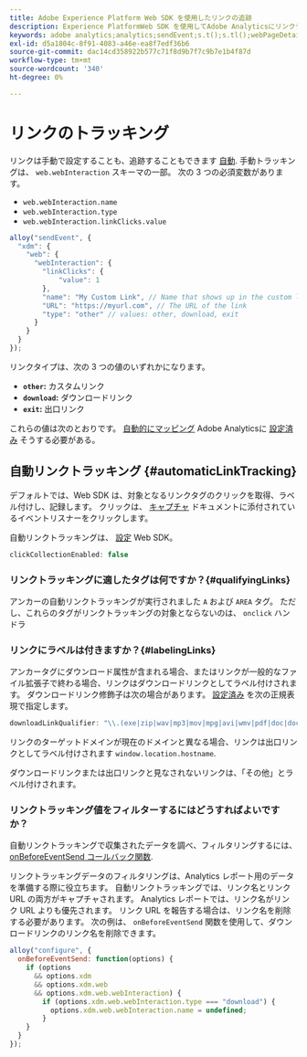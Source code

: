 ```yaml
---
title: Adobe Experience Platform Web SDK を使用したリンクの追跡
description: Experience PlatformWeb SDK を使用してAdobe Analyticsにリンクデータを送信する方法について説明します
keywords: adobe analytics;analytics;sendEvent;s.t();s.tl();webPageDetails;pageViews;webInteraction;web インタラクション；ページビュー；リンクトラッキング；リンク；clickCollection;click collection;
exl-id: d5a1804c-8f91-4083-a46e-ea8f7edf36b6
source-git-commit: dac14cd358922b577c71f8d9b7f7c9b7e1b4f87d
workflow-type: tm+mt
source-wordcount: '340'
ht-degree: 0%

---
```


# リンクのトラッキング

リンクは手動で設定することも、追跡することもできます [自動](#automaticLinkTracking). 手動トラッキングは、 `web.webInteraction` スキーマの一部。 次の 3 つの必須変数があります。

* `web.webInteraction.name`
* `web.webInteraction.type`
* `web.webInteraction.linkClicks.value`

```javascript
alloy("sendEvent", {
  "xdm": {
    "web": {
      "webInteraction": {
        "linkClicks": {
            "value": 1
        },
        "name": "My Custom Link", // Name that shows up in the custom links report
        "URL": "https://myurl.com", // The URL of the link
        "type": "other" // values: other, download, exit
      }
    }
  }
});
```

リンクタイプは、次の 3 つの値のいずれかになります。

* **`other`:** カスタムリンク
* **`download`:** ダウンロードリンク
* **`exit`:** 出口リンク

これらの値は次のとおりです。 [自動的にマッピング](adobe-analytics/automatically-mapped-vars.md) Adobe Analyticsに [設定済み](adobe-analytics/analytics-overview.md) そうする必要がある。

## 自動リンクトラッキング {#automaticLinkTracking}

デフォルトでは、Web SDK は、対象となるリンクタグのクリックを取得、ラベル付けし、記録します。 クリックは、 [キャプチャ](https://www.w3.org/TR/uievents/#capture-phase) ドキュメントに添付されているイベントリスナーをクリックします。

自動リンクトラッキングは、 [設定](../fundamentals/configuring-the-sdk.md#clickCollectionEnabled) Web SDK。

```javascript
clickCollectionEnabled: false
```

### リンクトラッキングに適したタグは何ですか？{#qualifyingLinks}

アンカーの自動リンクトラッキングが実行されました `A` および `AREA` タグ。 ただし、これらのタグがリンクトラッキングの対象とならないのは、 `onclick` ハンドラ

### リンクにラベルは付きますか？{#labelingLinks}

アンカータグにダウンロード属性が含まれる場合、またはリンクが一般的なファイル拡張子で終わる場合、リンクはダウンロードリンクとしてラベル付けされます。 ダウンロードリンク修飾子は次の場合があります。 [設定済み](../fundamentals/configuring-the-sdk.md) を次の正規表現で指定します。

```javascript
downloadLinkQualifier: "\\.(exe|zip|wav|mp3|mov|mpg|avi|wmv|pdf|doc|docx|xls|xlsx|ppt|pptx)$"
```

リンクのターゲットドメインが現在のドメインと異なる場合、リンクは出口リンクとしてラベル付けされます `window.location.hostname`.

ダウンロードリンクまたは出口リンクと見なされないリンクは、「その他」とラベル付けされます。

### リンクトラッキング値をフィルターするにはどうすればよいですか？

自動リンクトラッキングで収集されたデータを調べ、フィルタリングするには、 [onBeforeEventSend コールバック関数](../fundamentals/tracking-events.md#modifying-events-globally).

リンクトラッキングデータのフィルタリングは、Analytics レポート用のデータを準備する際に役立ちます。 自動リンクトラッキングでは、リンク名とリンク URL の両方がキャプチャされます。 Analytics レポートでは、リンク名がリンク URL よりも優先されます。 リンク URL を報告する場合は、リンク名を削除する必要があります。 次の例は、 `onBeforeEventSend` 関数を使用して、ダウンロードリンクのリンク名を削除できます。

```javascript
alloy("configure", {
  onBeforeEventSend: function(options) {
    if (options
      && options.xdm
      && options.xdm.web
      && options.xdm.web.webInteraction) {
        if (options.xdm.web.webInteraction.type === "download") {
          options.xdm.web.webInteraction.name = undefined;
        }
    }
  }
});
```

